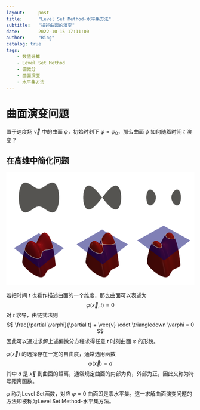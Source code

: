 ```yaml
---
layout:     post
title:      "Level Set Method-水平集方法"
subtitle:   "描述曲面的演变"
date:       2022-10-15 17:11:00
author:     "Bing"
catalog: true
tags:
    - 数值计算
    - Level Set Method
    - 偏微分
    - 曲面演变
    - 水平集方法
---
```


# 曲面演变问题
置于速度场 $\vec{v}$ 中的曲面 $\varphi$，初始时刻下 $\varphi = \varphi_0$，那么曲面 $\phi$ 如何随着时间 $t$ 演变？

## 在高维中简化问题
![](/img/post/1920px-Level_set_method.png)

若把时间 $t$ 也看作描述曲面的一个维度，那么曲面可以表述为
$$
    \varphi(\vec{x},t) = 0
$$
对 $t$ 求导，由链式法则
$$
    \frac{\partial \varphi}{\partial t} + \vec{v} \cdot \triangledown \varphi = 0
$$
因此可以通过求解上述偏微分方程求得任意 $t$ 时刻曲面 $\varphi$ 的形貌。

$\varphi(\vec{x})$ 的选择存在一定的自由度，通常选用函数
$$
    \varphi(\vec{x}) = d
$$
其中 $d$ 是 $\vec{x}$ 到曲面的距离，通常规定曲面的内部为负，外部为正，因此又称为符号距离函数。

$\varphi$ 称为Level Set函数，对应 $\varphi = 0$ 曲面即是零水平集。这一求解曲面演变问题的方法即被称为Level Set Method-水平集方法。